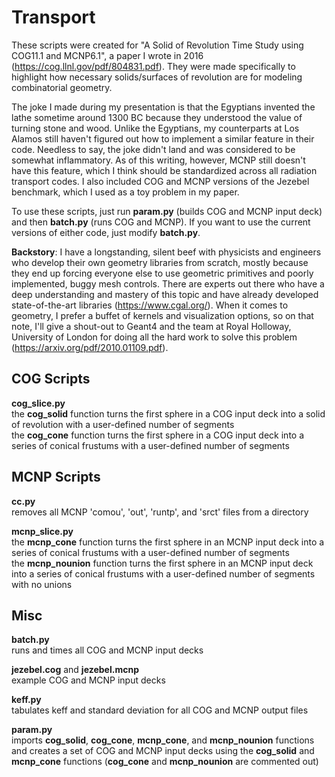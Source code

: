 # Transport

These scripts were created for "A Solid of Revolution Time Study using COG11.1 and MCNP6.1", a paper I wrote in 2016 (https://cog.llnl.gov/pdf/804831.pdf).
They were made specifically to highlight how necessary solids/surfaces of revolution are for modeling combinatorial geometry.  
  
The joke I made during my presentation is that the Egyptians invented the lathe sometime around 1300 BC because they understood the value of turning stone and wood. Unlike the Egyptians, my counterparts at Los Alamos still haven't figured out how to implement a similar feature in their code. Needless to say, the joke didn't land and was considered to be somewhat inflammatory. As of this writing, however, MCNP still doesn't have this feature, which I think should be standardized across all radiation transport codes. I also included COG and MCNP versions of the Jezebel benchmark, which I used as a toy problem in my paper.  
  
To use these scripts, just run **param.py** (builds COG and MCNP input deck) and then **batch.py** (runs COG and MCNP). If you want to use the current versions of either code, just modify **batch.py**.  
  
**Backstory**: I have a longstanding, silent beef with physicists and engineers who develop their own geometry libraries from scratch, mostly because they end up forcing everyone else to use geometric primitives and poorly implemented, buggy mesh controls. There are experts out there who have a deep understanding and mastery of this topic and have already developed state-of-the-art libraries (https://www.cgal.org/). When it comes to geometry, I prefer a buffet of kernels and visualization options, so on that note, I'll give a shout-out to Geant4 and the team at Royal Holloway, University of London for doing all the hard work to solve this problem (https://arxiv.org/pdf/2010.01109.pdf).

## COG Scripts
**cog_slice.py**  
the **cog_solid** function turns the first sphere in a COG input deck into a solid of revolution with a user-defined number of segments  
the **cog_cone** function turns the first sphere in a COG input deck into a series of conical frustums with a user-defined number of segments

## MCNP Scripts
**cc.py**  
removes all MCNP 'comou', 'out', 'runtp', and 'srct' files from a directory

**mcnp_slice.py**  
the **mcnp_cone** function turns the first sphere in an MCNP input deck into a series of conical frustums with a user-defined number of segments  
the **mcnp_nounion** function turns the first sphere in an MCNP input deck into a series of conical frustums with a user-defined number of segments with no unions

## Misc

**batch.py**  
runs and times all COG and MCNP input decks

**jezebel.cog** and **jezebel.mcnp**  
example COG and MCNP input decks

**keff.py**  
tabulates keff and standard deviation for all COG and MCNP output files

**param.py**  
imports **cog_solid**, **cog_cone**, **mcnp_cone**, and **mcnp_nounion** functions and creates a set of COG and MCNP input decks using the **cog_solid** and **mcnp_cone** functions (**cog_cone** and **mcnp_nounion** are commented out)
